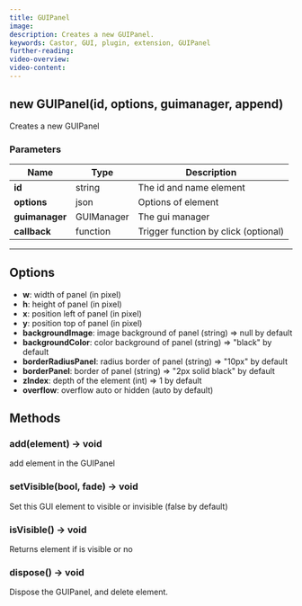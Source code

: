 ```yaml
---
title: GUIPanel
image:  
description: Creates a new GUIPanel.
keywords: Castor, GUI, plugin, extension, GUIPanel
further-reading:
video-overview: 
video-content:
---
```


## new GUIPanel(id, options, guimanager, append)
Creates a new GUIPanel

### Parameters
Name | Type | Description
---|---|---
**id** | string | The id and name element
**options** | json | Options of element
**guimanager** | GUIManager | The gui manager
**callback** | function | Trigger function by click (optional)
---

## Options

* **w**: width of panel (in pixel)
* **h**: height of panel (in pixel)
* **x**: position left of panel (in pixel)
* **y**: position top of panel (in pixel)
* **backgroundImage**: image background of panel (string) =&gt; null by default
* **backgroundColor**: color background of panel (string) =&gt; "black" by default
* **borderRadiusPanel**: radius border of panel (string)  =&gt; "10px" by default
* **borderPanel**: border of panel (string)  =&gt; "2px solid black" by default
* **zIndex**: depth of the element (int) =&gt; 1 by default
* **overflow**: overflow auto or hidden (auto by default)

## Methods

### add(element) → void
add element in the GUIPanel

### setVisible(bool, fade) → void
Set this GUI element to visible or invisible (false by default)

### isVisible() → void
Returns element if is visible or no

### dispose() → void
Dispose the GUIPanel, and delete element.
